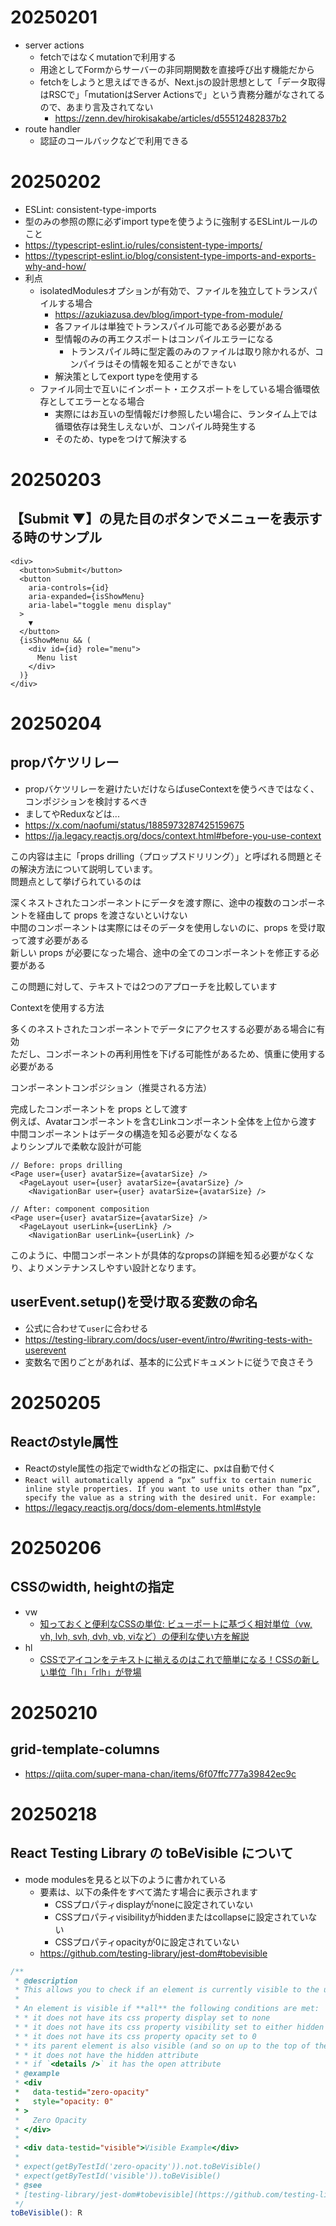 
# 20250201
- server actions
  - fetchではなくmutationで利用する
  - 用途としてFormからサーバーの非同期関数を直接呼び出す機能だから
  - fetchをしようと思えばできるが、Next.jsの設計思想として「データ取得はRSCで」「mutationはServer Actionsで」という責務分離がなされてるので、あまり言及されてない
    - https://zenn.dev/hirokisakabe/articles/d55512482837b2
- route handler
  - 認証のコールバックなどで利用できる

# 20250202
- ESLint: consistent-type-imports
 - 型のみの参照の際に必ずimport typeを使うように強制するESLintルールのこと
 - https://typescript-eslint.io/rules/consistent-type-imports/
 - https://typescript-eslint.io/blog/consistent-type-imports-and-exports-why-and-how/
 - 利点
   - isolatedModulesオプションが有効で、ファイルを独立してトランスパイルする場合
     - https://azukiazusa.dev/blog/import-type-from-module/
     - 各ファイルは単独でトランスパイル可能である必要がある
     - 型情報のみの再エクスポートはコンパイルエラーになる
       - トランスパイル時に型定義のみのファイルは取り除かれるが、コンパイラはその情報を知ることができない
     - 解決策としてexport typeを使用する
   - ファイル同士で互いにインポート・エクスポートをしている場合循環依存としてエラーとなる場合
     - 実際にはお互いの型情報だけ参照したい場合に、ランタイム上では循環依存は発生しえないが、コンパイル時発生する
     - そのため、typeをつけて解決する

# 20250203
## 【Submit ▼】の見た目のボタンでメニューを表示する時のサンプル

```tsx
<div>
  <button>Submit</button>
  <button
    aria-controls={id}
    aria-expanded={isShowMenu}
    aria-label="toggle menu display"
  >
    ▼
  </button>
  {isShowMenu && (
    <div id={id} role="menu">
      Menu list
    </div>
  )}
</div>
```

# 20250204
## propバケツリレー
- propバケツリレーを避けたいだけならばuseContextを使うべきではなく、コンポジションを検討するべき
- ましてやReduxなどは...
- https://x.com/naofumi/status/1885973287425159675
- https://ja.legacy.reactjs.org/docs/context.html#before-you-use-context

この内容は主に「props drilling（プロップスドリリング）」と呼ばれる問題とその解決方法について説明しています。  
問題点として挙げられているのは  
  
深くネストされたコンポーネントにデータを渡す際に、途中の複数のコンポーネントを経由して props を渡さないといけない  
中間のコンポーネントは実際にはそのデータを使用しないのに、props を受け取って渡す必要がある  
新しい props が必要になった場合、途中の全てのコンポーネントを修正する必要がある  
  
この問題に対して、テキストでは2つのアプローチを比較しています  
  
Contextを使用する方法  
  
多くのネストされたコンポーネントでデータにアクセスする必要がある場合に有効  
ただし、コンポーネントの再利用性を下げる可能性があるため、慎重に使用する必要がある  
  
コンポーネントコンポジション（推奨される方法）  
  
完成したコンポーネントを props として渡す  
例えば、Avatarコンポーネントを含むLinkコンポーネント全体を上位から渡す  
中間コンポーネントはデータの構造を知る必要がなくなる  
よりシンプルで柔軟な設計が可能  

```tsx
// Before: props drilling
<Page user={user} avatarSize={avatarSize} />
  <PageLayout user={user} avatarSize={avatarSize} />
    <NavigationBar user={user} avatarSize={avatarSize} />

// After: component composition
<Page user={user} avatarSize={avatarSize} />
  <PageLayout userLink={userLink} />
    <NavigationBar userLink={userLink} />
```
このように、中間コンポーネントが具体的なpropsの詳細を知る必要がなくなり、よりメンテナンスしやすい設計となります。


## userEvent.setup()を受け取る変数の命名
- 公式に合わせて`user`に合わせる
- https://testing-library.com/docs/user-event/intro/#writing-tests-with-userevent
- 変数名で困りごとがあれば、基本的に公式ドキュメントに従うで良さそう

# 20250205
## Reactのstyle属性
- Reactのstyle属性の指定でwidthなどの指定に、pxは自動で付く
- `React will automatically append a “px” suffix to certain numeric inline style properties. If you want to use units other than “px”, specify the value as a string with the desired unit. For example:`
- https://legacy.reactjs.org/docs/dom-elements.html#style

# 20250206
## CSSのwidth, heightの指定
- vw
  - [知っておくと便利なCSSの単位: ビューポートに基づく相対単位（vw, vh, lvh, svh, dvh, vb, viなど）の便利な使い方を解説](https://coliss.com/articles/build-websites/operation/css/relative-length-units-based-on-the-viewport.html)
- hl
  - [CSSでアイコンをテキストに揃えるのはこれで簡単になる！CSSの新しい単位「lh」「rlh」が登場](https://coliss.com/articles/build-websites/operation/css/css-lh-and-rlh-units.html#google_vignette)

# 20250210
## grid-template-columns
- https://qiita.com/super-mana-chan/items/6f07ffc777a39842ec9c

# 20250218
## React Testing Library の toBeVisible について
- mode modulesを見ると以下のように書かれている
  - 要素は、以下の条件をすべて満たす場合に表示されます
    - CSSプロパティdisplayがnoneに設定されていない
    - CSSプロパティvisibilityがhiddenまたはcollapseに設定されていない
    - CSSプロパティopacityが0に設定されていない
  - https://github.com/testing-library/jest-dom#tobevisible

```ts
/**
 * @description
 * This allows you to check if an element is currently visible to the user.
 *
 * An element is visible if **all** the following conditions are met:
 * * it does not have its css property display set to none
 * * it does not have its css property visibility set to either hidden or collapse
 * * it does not have its css property opacity set to 0
 * * its parent element is also visible (and so on up to the top of the DOM tree)
 * * it does not have the hidden attribute
 * * if `<details />` it has the open attribute
 * @example
 * <div
 *   data-testid="zero-opacity"
 *   style="opacity: 0"
 * >
 *   Zero Opacity
 * </div>
 *
 * <div data-testid="visible">Visible Example</div>
 *
 * expect(getByTestId('zero-opacity')).not.toBeVisible()
 * expect(getByTestId('visible')).toBeVisible()
 * @see
 * [testing-library/jest-dom#tobevisible](https://github.com/testing-library/jest-dom#tobevisible)
 */
toBeVisible(): R
```
